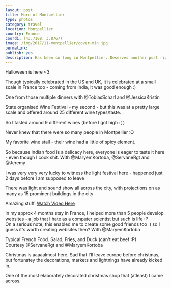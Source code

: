 ```yaml
---
layout: post
title: More of Montpellier 
type: photos
category: travel
location: Montpellier
country: France
coordi: (43.7108, 3.8767)
image: /img/2017/11-montpellier/cover-min.jpg 
permalink: 
publish: yes
description: Has been so long in Montpellier. Deserves another post right?
---
```

<!-- http://compressjpeg.com -->
<!-- http://compressimage.toolur.com/ 1024, 400-->
<p class="center"><img src="{{site.baseurl}}/img/2017/11-montpellier/cover.jpg" alt="">Halloween is here <3</p>

<p class="center"><img src="{{site.baseurl}}/img/2017/11-montpellier/1.jpg" alt="">Though typically celebrated in the US and UK, it is celebrated at a small scale in France too - coming from India, it was good enough :)</p>

<p class="center"><img src="{{site.baseurl}}/img/2017/11-montpellier/2.jpg" alt="">One from those multiple dinners with @TobiasScharl and @JessicaKristin</p>

<p class="center"><img src="{{site.baseurl}}/img/2017/11-montpellier/3.jpg" alt="">State organised Wine Festival - my second - but this was at a pretty large scale and offered around 25 different wine types/taste.</p>

<p class="center"><img src="{{site.baseurl}}/img/2017/11-montpellier/4.jpg" alt="">So I tasted around 9 different wines (before I got high :( )</p>

<p class="center"><img src="{{site.baseurl}}/img/2017/11-montpellier/5.jpg" alt="">Never knew that there were so many people in Montpellier :O</p>

<p class="center"><img src="{{site.baseurl}}/img/2017/11-montpellier/6.jpg" alt="">My favorite wine stall - their wine had a little of spicy element.</p>

<p class="center"><img src="{{site.baseurl}}/img/2017/11-montpellier/7.jpg" alt="">So because Indian food is a delicacy here, everyone is eager to taste it here - even though I cook shit. With @MaryemKortoba, @ServaneRgt and @Jeremy</p>

<p class="center"><img src="{{site.baseurl}}/img/2017/11-montpellier/8.jpg" alt="">I was very very very lucky to witness the light festival here - happened just 2 days before I am supposed to leave</p>

<p class="center"><img src="{{site.baseurl}}/img/2017/11-montpellier/9.jpg" alt="">There was light and sound show all across the city, with projections on as many as 15 prominent buildings in the city</p>

<p class="center"><img src="{{site.baseurl}}/img/2017/11-montpellier/10.jpg" alt="">Amazing stuff. <a href="https://www.instagram.com/p/BcUvUo1hUDo/?taken-by=goelrohan">Watch Video Here</a></p>

<p class="center"><img src="{{site.baseurl}}/img/2017/11-montpellier/11.jpg" alt="">In my approx 4 months stay in France, I helped more than 5 people develop websites - a job that I hate as a computer scientist but such is life :P <br>
On a serious note, this enabled me to create some good friends too :) so I guess it's worth creating websites then? With @MaryemKortoba</p>

<p class="center"><img src="{{site.baseurl}}/img/2017/11-montpellier/12.jpg" alt="">Typical French Food. Salad, Fries, and Duck (can't eat beef :P)<br>Courtesy @ServaneRgt and @MaryemKortoba</p>

<p class="center"><img src="{{site.baseurl}}/img/2017/11-montpellier/13.jpg" alt="">Christmas is aaaaalmost here. Sad that I'll leave europe before christmas, but fortunatey the decorations, markets and lightnings have already kicked in.</p>

<p class="center"><img src="{{site.baseurl}}/img/2017/11-montpellier/14.jpg" alt="">One of the most elaborately decorated christmas shop that (atleast) I came across.</p>
